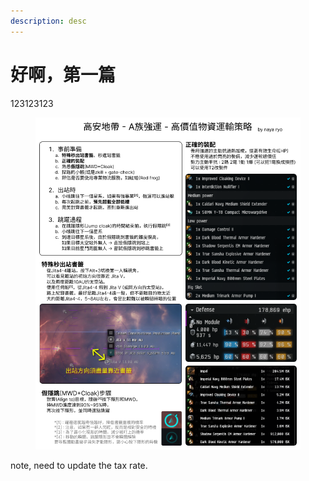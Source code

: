 ```yaml
---
description: desc
---
```


# 好啊，第一篇

123123123



<figure><img src=".gitbook/assets/高安地帶_A族強運_高價值物資運輸策略.png" alt=""><figcaption></figcaption></figure>



note, need to update the tax rate.
